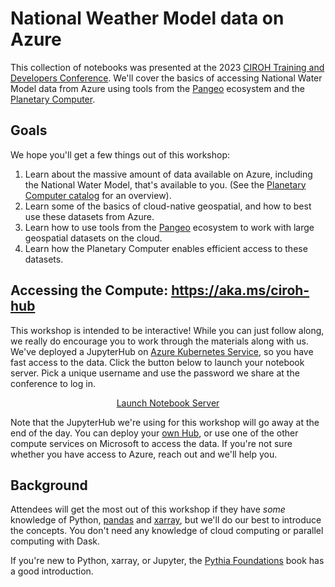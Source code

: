 # National Weather Model data on Azure

This collection of notebooks was presented at the 2023 [CIROH Training and
Developers Conference](https://ciroh.ua.edu/devconference/). We'll cover the
basics of accessing National Water Model data from Azure using tools from the
[Pangeo] ecosystem and the [Planetary Computer][pc].

## Goals

We hope you'll get a few things out of this workshop:

1. Learn about the massive amount of data available on Azure, including the
   National Water Model, that's available to you. (See the [Planetary Computer
   catalog][catalog] for an overview).
2. Learn some of the basics of cloud-native geospatial, and how to best use
   these datasets from Azure.
3. Learn how to use tools from the [Pangeo] ecosystem to work with large
   geospatial datasets on the cloud.
4. Learn how the Planetary Computer enables efficient access to these datasets.

## Accessing the Compute: <https://aka.ms/ciroh-hub>

This workshop is intended to be interactive! While you can just follow along, we
really do encourage you to work through the materials along with us. We've
deployed a JupyterHub on [Azure Kubernetes Service][aks], so you have fast
access to the data. Click the button below to launch your notebook server. Pick
a unique username and use the password we share at the conference to log in.

<div style="text-align:center">
  <a class="btn btn-primary" href="https://ciroh.eastus.cloudapp.azure.com/" role="button">Launch Notebook Server</a>
</div>

Note that the JupyterHub we're using for this workshop will go away at the end
of the day. You can deploy your [own Hub][hub], or use one of the other compute
services on Microsoft to access the data. If you're not sure whether you have
access to Azure, reach out and we'll help you.

## Background

Attendees will get the most out of this workshop if they have *some* knowledge
of Python, [pandas] and [xarray], but we'll do our best to introduce the
concepts. You don't need any knowledge of cloud computing or parallel computing
with Dask.

If you're new to Python, xarray, or Jupyter, the [Pythia Foundations][foundations] book has a good introduction.

[catalog]: https://planetarycomputer.microsoft.com/catalog
[foundations]: https://foundations.projectpythia.org/landing-page.html
[pandas]: https://pandas.pydata.org/]
[Pangeo]: https://pangeo.io
[pc]: https://planetarycomputer.microsoft.com/
[xarray]: https://xarray.pydata.org/
[aks]: https://learn.microsoft.com/en-us/azure/aks/
[hub]: https://planetarycomputer.microsoft.com/docs/concepts/hub-deployment/
